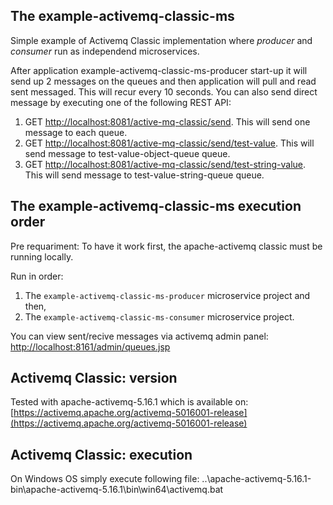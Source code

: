 ## The example-activemq-classic-ms
Simple example of Activemq Classic implementation where *producer* and *consumer* run as independend microservices.

After application example-activemq-classic-ms-producer start-up it will send up 2 messages on the queues and then application will pull and read sent messaged. This will recur every 10 seconds.
You can also send direct message by executing one of the following REST API:
1. GET [http://localhost:8081/active-mq-classic/send](http://localhost:8081/active-mq-classic/send). This will send one message to each queue.
2. GET [http://localhost:8081/active-mq-classic/send/test-value](http://localhost:8081/active-mq-classic/send/test-value). This will send message to test-value-object-queue queue.
3. GET [http://localhost:8081/active-mq-classic/send/test-string-value](http://localhost:8081/active-mq-classic/send/test-string-value). This will send message to test-value-string-queue queue.

## The example-activemq-classic-ms execution order
Pre requariment: To have it work first, the apache-activemq classic must be running locally.

Run in order:
1. The `example-activemq-classic-ms-producer` microservice project and then,
2. The `example-activemq-classic-ms-consumer` microservice project.

You can view sent/recive messages via activemq admin panel: [http://localhost:8161/admin/queues.jsp](http://localhost:8161/admin/queues.jsp)

## Activemq Classic: version
Tested with apache-activemq-5.16.1 which is available on: [https://activemq.apache.org/activemq-5016001-release](https://activemq.apache.org/activemq-5016001-release)

## Activemq Classic: execution
On Windows OS simply execute following file: ..\apache-activemq-5.16.1-bin\apache-activemq-5.16.1\bin\win64\activemq.bat
